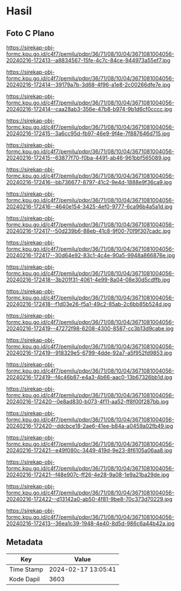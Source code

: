 # Hasil

## Foto C Plano

https://sirekap-obj-formc.kpu.go.id/c4f7/pemilu/pdpr/36/71/08/10/04/3671081004056-20240216-172413--a8834567-15fe-4c7c-84ce-944973a55ef7.jpg

https://sirekap-obj-formc.kpu.go.id/c4f7/pemilu/pdpr/36/71/08/10/04/3671081004056-20240216-172414--39179a7b-3d68-4f96-a1e8-2c00266dfe7e.jpg

https://sirekap-obj-formc.kpu.go.id/c4f7/pemilu/pdpr/36/71/08/10/04/3671081004056-20240216-172414--caa28ab3-356e-47b8-b974-9b1d6cf0cccc.jpg

https://sirekap-obj-formc.kpu.go.id/c4f7/pemilu/pdpr/36/71/08/10/04/3671081004056-20240216-172415--3a6cc95d-fb97-46e9-9f4e-7f887646d715.jpg

https://sirekap-obj-formc.kpu.go.id/c4f7/pemilu/pdpr/36/71/08/10/04/3671081004056-20240216-172415--63877f70-f0ba-4491-ab46-961bbf565089.jpg

https://sirekap-obj-formc.kpu.go.id/c4f7/pemilu/pdpr/36/71/08/10/04/3671081004056-20240216-172416--bb736677-8797-41c2-9e4d-1888e9f36ca9.jpg

https://sirekap-obj-formc.kpu.go.id/c4f7/pemilu/pdpr/36/71/08/10/04/3671081004056-20240216-172416--4640e154-3425-4ef0-9777-6ca96b4a5a1d.jpg

https://sirekap-obj-formc.kpu.go.id/c4f7/pemilu/pdpr/36/71/08/10/04/3671081004056-20240216-172417--50d239b6-88eb-41c8-9f00-70f9f307cadc.jpg

https://sirekap-obj-formc.kpu.go.id/c4f7/pemilu/pdpr/36/71/08/10/04/3671081004056-20240216-172417--30d64e92-83c1-4c4e-90a5-9948a866876e.jpg

https://sirekap-obj-formc.kpu.go.id/c4f7/pemilu/pdpr/36/71/08/10/04/3671081004056-20240216-172418--3b201f31-4061-4e99-8a04-08e30d5cdffb.jpg

https://sirekap-obj-formc.kpu.go.id/c4f7/pemilu/pdpr/36/71/08/10/04/3671081004056-20240216-172418--f1d03e26-f5a1-49c2-85ab-2c6bb85b524d.jpg

https://sirekap-obj-formc.kpu.go.id/c4f7/pemilu/pdpr/36/71/08/10/04/3671081004056-20240216-172419--47272f98-6208-4300-8587-cc3b13d9cabe.jpg

https://sirekap-obj-formc.kpu.go.id/c4f7/pemilu/pdpr/36/71/08/10/04/3671081004056-20240216-172419--918329e5-6799-4dde-92a7-a5f952fd9853.jpg

https://sirekap-obj-formc.kpu.go.id/c4f7/pemilu/pdpr/36/71/08/10/04/3671081004056-20240216-172419--f4c46b87-e4a3-4b66-aac0-13b67326bb1d.jpg

https://sirekap-obj-formc.kpu.go.id/c4f7/pemilu/pdpr/36/71/08/10/04/3671081004056-20240216-172420--0e8ad830-b073-4f11-aa52-ff8f00f287bb.jpg

https://sirekap-obj-formc.kpu.go.id/c4f7/pemilu/pdpr/36/71/08/10/04/3671081004056-20240216-172420--ddcbce18-2ae6-41ee-b84a-a0459a02fb49.jpg

https://sirekap-obj-formc.kpu.go.id/c4f7/pemilu/pdpr/36/71/08/10/04/3671081004056-20240216-172421--e49f080c-3449-419d-9e23-8f6105a06aa8.jpg

https://sirekap-obj-formc.kpu.go.id/c4f7/pemilu/pdpr/36/71/08/10/04/3671081004056-20240216-172421--f48e907c-ff26-4e28-9a08-1e9a21ba29de.jpg

https://sirekap-obj-formc.kpu.go.id/c4f7/pemilu/pdpr/36/71/08/10/04/3671081004056-20240216-172422--d13142a0-ab50-4f81-9be8-70c373d70229.jpg

https://sirekap-obj-formc.kpu.go.id/c4f7/pemilu/pdpr/36/71/08/10/04/3671081004056-20240216-172413--36ea1c39-1948-4e40-8d5d-986c6a44b42a.jpg


## Metadata

| Key        | Value               |
| ---------- | ------------------- |
| Time Stamp | 2024-02-17 13:05:41 |
| Kode Dapil | 3603                |



